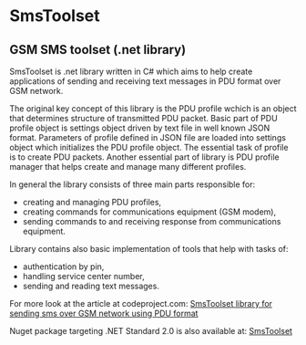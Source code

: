 # SmsToolset
## GSM SMS toolset (.net library)
SmsToolset is .net library written in C# which aims to help create applications of sending and receiving text messages in PDU format over GSM network.

The original key concept of this library is the PDU profile wchich is an object that determines structure of transmitted PDU packet. Basic part of PDU profile object is settings object driven by text file in well known JSON format. Parameters of profile defined in JSON file are loaded into settings object which initializes the PDU profile object. The essential task of profile is to create PDU packets. Another essential part of library is PDU profile manager that helps create and manage many different profiles.

In general the library consists of three main parts responsible for:
- creating and managing PDU profiles,
- creating commands for communications equipment (GSM modem),
- sending commands to and receiving response from communications equipment.

Library contains also basic implementation of tools that help with tasks of:
- authentication by pin,
- handling service center number,
- sending and reading text messages.

For more look at the article at codeproject.com: [SmsToolset library for sending sms over GSM network using PDU format](http://www.codeproject.com/Articles/1097367/SmsToolset-library-for-sending-sms-over-GSM-networ)

Nuget package targeting .NET Standard 2.0 is also available at: [SmsToolset](https://github.com/atmdevnet/SmsToolset)
